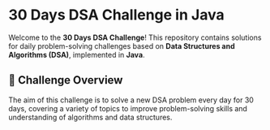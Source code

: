 # 30 Days DSA Challenge in Java

Welcome to the **30 Days DSA Challenge**! This repository contains solutions for daily problem-solving challenges based on **Data Structures and Algorithms (DSA)**, implemented in **Java**.

## 🏁 Challenge Overview

The aim of this challenge is to solve a new DSA problem every day for 30 days, covering a variety of topics to improve problem-solving skills and understanding of algorithms and data structures.
